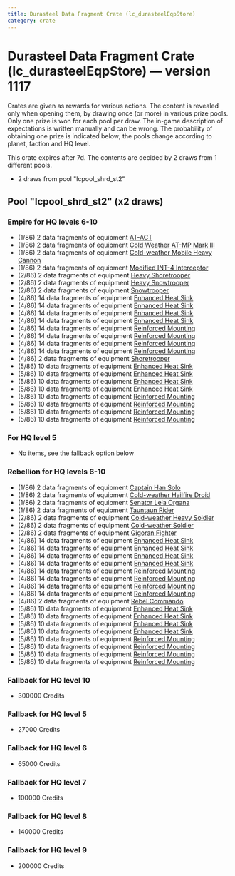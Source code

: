 ```yaml
---
title: Durasteel Data Fragment Crate (lc_durasteelEqpStore)
category: crate
---
```


# Durasteel Data Fragment Crate (lc_durasteelEqpStore) — version 1117

Crates are given as rewards for various actions. The content is revealed only when opening them, by drawing once (or more) in various prize pools. Only one prize is won for each pool per draw. The in-game description of expectations is written manually and can be wrong. The probability of obtaining one prize is indicated below; the pools change according to planet, faction and HQ level.

This crate expires after 7d. The contents are decided by 2 draws from 1 different pools.
  * 2 draws from pool "lcpool_shrd_st2"

## Pool "lcpool_shrd_st2" (x2 draws)

### Empire for HQ levels 6-10

  * (1/86) 2 data fragments of equipment [AT-ACT](eqpEmpireCargoGreatDane)
  * (1/86) 2 data fragments of equipment [Cold Weather AT-MP Mark III](eqpEmpireArcticATMP)
  * (1/86) 2 data fragments of equipment [Cold-weather Mobile Heavy Cannon](eqpEmpireArcticMHC)
  * (1/86) 2 data fragments of equipment [Modified INT-4 Interceptor](eqpEmpireArcticINT4)
  * (2/86) 2 data fragments of equipment [Heavy Shoretrooper](eqpEmpirePentagonHeavyTrooper)
  * (2/86) 2 data fragments of equipment [Heavy Snowtrooper](eqpEmpireHeavySnowtrooper)
  * (2/86) 2 data fragments of equipment [Snowtrooper](eqpEmpireSnowtrooper)
  * (4/86) 14 data fragments of equipment [Enhanced Heat Sink](eqpEmpireBurstTurretDamage)
  * (4/86) 14 data fragments of equipment [Enhanced Heat Sink](eqpEmpireMortarTurretDamage)
  * (4/86) 14 data fragments of equipment [Enhanced Heat Sink](eqpEmpireRapidFireTurretDamage)
  * (4/86) 14 data fragments of equipment [Enhanced Heat Sink](eqpEmpireRocketTurretDamage)
  * (4/86) 14 data fragments of equipment [Reinforced Mounting](eqpEmpireBurstTurretHealth)
  * (4/86) 14 data fragments of equipment [Reinforced Mounting](eqpEmpireMortarTurretHealth)
  * (4/86) 14 data fragments of equipment [Reinforced Mounting](eqpEmpireRapidFireTurretHealth)
  * (4/86) 14 data fragments of equipment [Reinforced Mounting](eqpEmpireRocketTurretHealth)
  * (4/86) 2 data fragments of equipment [Shoretrooper](eqpEmpirePentagonTrooper)
  * (5/86) 10 data fragments of equipment [Enhanced Heat Sink](eqpEmpireBurstTurretDamage)
  * (5/86) 10 data fragments of equipment [Enhanced Heat Sink](eqpEmpireMortarTurretDamage)
  * (5/86) 10 data fragments of equipment [Enhanced Heat Sink](eqpEmpireRapidFireTurretDamage)
  * (5/86) 10 data fragments of equipment [Enhanced Heat Sink](eqpEmpireRocketTurretDamage)
  * (5/86) 10 data fragments of equipment [Reinforced Mounting](eqpEmpireBurstTurretHealth)
  * (5/86) 10 data fragments of equipment [Reinforced Mounting](eqpEmpireMortarTurretHealth)
  * (5/86) 10 data fragments of equipment [Reinforced Mounting](eqpEmpireRapidFireTurretHealth)
  * (5/86) 10 data fragments of equipment [Reinforced Mounting](eqpEmpireRocketTurretHealth)

### For HQ level 5

  * No items, see the fallback option below

### Rebellion for HQ levels 6-10

  * (1/86) 2 data fragments of equipment [Captain Han Solo](eqpRebelCaptainSolo)
  * (1/86) 2 data fragments of equipment [Cold-weather Hailfire Droid](eqpRebelArcticHailfire)
  * (1/86) 2 data fragments of equipment [Senator Leia Organa](eqpRebelDiplomat)
  * (1/86) 2 data fragments of equipment [Tauntaun Rider](eqpRebelTauntaun)
  * (2/86) 2 data fragments of equipment [Cold-weather Heavy Soldier](eqpRebelEchoBaseHeavySoldier)
  * (2/86) 2 data fragments of equipment [Cold-weather Soldier](eqpRebelEchoBaseSoldier)
  * (2/86) 2 data fragments of equipment [Gigoran Fighter](eqpRebelShaggyAlien)
  * (4/86) 14 data fragments of equipment [Enhanced Heat Sink](eqpRebelBurstTurretDamage)
  * (4/86) 14 data fragments of equipment [Enhanced Heat Sink](eqpRebelMortarTurretDamage)
  * (4/86) 14 data fragments of equipment [Enhanced Heat Sink](eqpRebelRapidFireTurretDamage)
  * (4/86) 14 data fragments of equipment [Enhanced Heat Sink](eqpRebelRocketTurretDamage)
  * (4/86) 14 data fragments of equipment [Reinforced Mounting](eqpRebelBurstTurretHealth)
  * (4/86) 14 data fragments of equipment [Reinforced Mounting](eqpRebelMortarTurretHealth)
  * (4/86) 14 data fragments of equipment [Reinforced Mounting](eqpRebelRapidFireTurretHealth)
  * (4/86) 14 data fragments of equipment [Reinforced Mounting](eqpRebelRocketTurretHealth)
  * (4/86) 2 data fragments of equipment [Rebel Commando](eqpRebelPentagonSoldier)
  * (5/86) 10 data fragments of equipment [Enhanced Heat Sink](eqpRebelBurstTurretDamage)
  * (5/86) 10 data fragments of equipment [Enhanced Heat Sink](eqpRebelMortarTurretDamage)
  * (5/86) 10 data fragments of equipment [Enhanced Heat Sink](eqpRebelRapidFireTurretDamage)
  * (5/86) 10 data fragments of equipment [Enhanced Heat Sink](eqpRebelRocketTurretDamage)
  * (5/86) 10 data fragments of equipment [Reinforced Mounting](eqpRebelBurstTurretHealth)
  * (5/86) 10 data fragments of equipment [Reinforced Mounting](eqpRebelMortarTurretHealth)
  * (5/86) 10 data fragments of equipment [Reinforced Mounting](eqpRebelRapidFireTurretHealth)
  * (5/86) 10 data fragments of equipment [Reinforced Mounting](eqpRebelRocketTurretHealth)

### Fallback for HQ level 10

  * 300000 Credits

### Fallback for HQ level 5

  * 27000 Credits

### Fallback for HQ level 6

  * 65000 Credits

### Fallback for HQ level 7

  * 100000 Credits

### Fallback for HQ level 8

  * 140000 Credits

### Fallback for HQ level 9

  * 200000 Credits